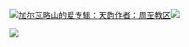 [![](https://res.chinacath.cn/web/2024/11/08/1731030050068.png@!w100h100)加尔瓦略山的爱专辑：天韵作者：周至教区![](https://res.chinacath.cn/web/icon/play-128.png)](http://www.zhouzhidiocese.com/track/107446)

![](https://res.chinacath.cn/web/images/2022/12/02/1669941254499.jpg)